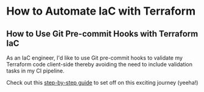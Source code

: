 # How to Automate IaC with Terraform

## How to Use Git Pre-commit Hooks with Terraform IaC

As an IaC engineer, I'd like to use Git pre-commit hooks to validate my Terraform code client-side thereby avoiding the need to include validation tasks in my CI pipeline.

Check out this [step-by-step guide](Use-Git-Pre-Commit-Hooks-Terraform-IaC.md) to set off on this exciting journey (yeeha!)
